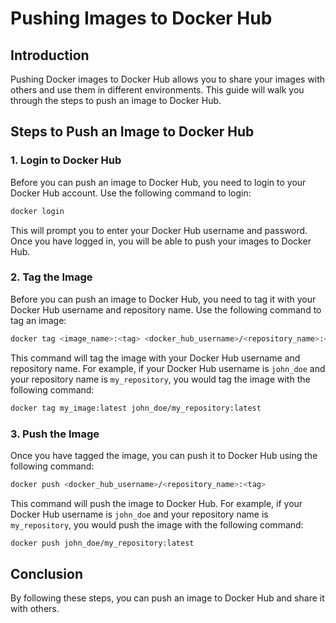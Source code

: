 # Pushing Images to Docker Hub

## Introduction

Pushing Docker images to Docker Hub allows you to share your images with others and use them in different environments. This guide will walk you through the steps to push an image to Docker Hub.

## Steps to Push an Image to Docker Hub

### 1. Login to Docker Hub

Before you can push an image to Docker Hub, you need to login to your Docker Hub account. Use the following command to login:

```bash
docker login
```

This will prompt you to enter your Docker Hub username and password. Once you have logged in, you will be able to push your images to Docker Hub.

### 2. Tag the Image

Before you can push an image to Docker Hub, you need to tag it with your Docker Hub username and repository name. Use the following command to tag an image:

```bash
docker tag <image_name>:<tag> <docker_hub_username>/<repository_name>:<tag>
```

This command will tag the image with your Docker Hub username and repository name. For example, if your Docker Hub username is `john_doe` and your repository name is `my_repository`, you would tag the image with the following command:

```bash
docker tag my_image:latest john_doe/my_repository:latest
```

### 3. Push the Image

Once you have tagged the image, you can push it to Docker Hub using the following command:

```bash
docker push <docker_hub_username>/<repository_name>:<tag>
```

This command will push the image to Docker Hub. For example, if your Docker Hub username is `john_doe` and your repository name is `my_repository`, you would push the image with the following command:

```bash
docker push john_doe/my_repository:latest
```

## Conclusion

By following these steps, you can push an image to Docker Hub and share it with others.
    